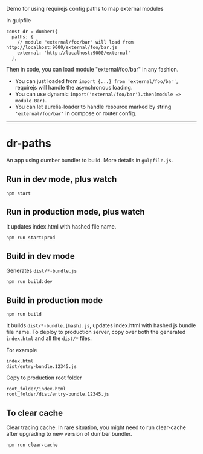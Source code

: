 Demo for using requirejs config paths to map external modules

In gulpfile
```
const dr = dumber({
  paths: {
    // module "external/foo/bar" will load from http://localhost:9000/external/foo/bar.js
    external: 'http://localhost:9000/external'
  },
```

Then in code, you can load module "external/foo/bar" in any fashion.
* You can just loaded from `import {...} from 'external/foo/bar'`, requirejs will handle the
asynchronous loading.
* You can use dynamic `import('external/foo/bar').then(module => module.Bar)`.
* You can let aurelia-loader to handle resource marked by string `'external/foo/bar'` in
compose or router config.

-----
# dr-paths

An app using dumber bundler to build. More details in `gulpfile.js`.

## Run in dev mode, plus watch

    npm start

## Run in production mode, plus watch

It updates index.html with hashed file name.

    npm run start:prod

## Build in dev mode

Generates `dist/*-bundle.js`

    npm run build:dev

## Build in production mode

    npm run build

It builds `dist/*-bundle.[hash].js`, updates index.html with hashed js bundle file name. To deploy to production server, copy over both the generated `index.html` and all the `dist/*` files.

For example
```
index.html
dist/entry-bundle.12345.js
```
Copy to production root folder
```
root_folder/index.html
root_folder/dist/entry-bundle.12345.js
```
## To clear cache

Clear tracing cache. In rare situation, you might need to run clear-cache after upgrading to new version of dumber bundler.

    npm run clear-cache


